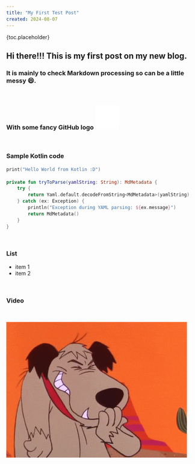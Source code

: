 ```yaml
---
title: "My First Test Post"
created: 2024-08-07
---
```


{toc.placeholder}

## Hi there!!! This is my first post on my new blog. 

### It is mainly to check Markdown processing so can be a little messy 😄.

<br/>

### With some fancy GitHub logo ![GitHub](/pages/posts/first-post/github-logo.svg "GitHub")

<br/>

### Sample Kotlin code

```kotlin
print("Hello World from Kotlin :D")

private fun tryToParse(yamlString: String): MdMetadata {
    try {
        return Yaml.default.decodeFromString<MdMetadata>(yamlString)
    } catch (ex: Exception) {
        println("Exception during YAML parsing: ${ex.message}")
        return MdMetadata()
    }
}
```

<br/>

### List

* item 1
* item 2

<br/>

### Video

<br/>

<img class="responsive-img" src="/pages/posts/first-post/giphy.gif"></img>
